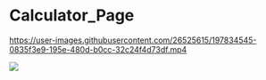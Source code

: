 # Calculator_Page



https://user-images.githubusercontent.com/26525615/197834545-0835f3e9-195e-480d-b0cc-32c24f4d73df.mp4




![](https://pbs.twimg.com/media/Ffw-W48WQAErjsW?format=jpg&name=large)






















